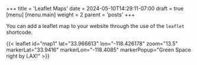 +++
title = 'Leaflet Maps'
date = 2024-05-10T14:29:11-07:00
draft = true 
[menu]
 [menu.main]
  weight = 2
  parent = 'posts'
+++

You can add a leaflet map to your website through the use of the `leaflet` shortcode.

{{< leaflet id="map1" lat="33.966613" lon="-118.426178" zoom="13.5" markerLat="33.9416" markerLon="-118.4085" markerPopup="Green Space right by LAX!" >}}